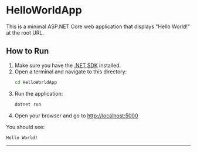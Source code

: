 # HelloWorldApp

This is a minimal ASP.NET Core web application that displays "Hello World!" at the root URL.

## How to Run

1. Make sure you have the [.NET SDK](https://dotnet.microsoft.com/download) installed.
2. Open a terminal and navigate to this directory:
   ```sh
   cd HelloWorldApp
   ```
3. Run the application:
   ```sh
   dotnet run
   ```
4. Open your browser and go to [http://localhost:5000](http://localhost:5000)

You should see:
```
Hello World!
```

____________________